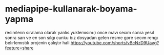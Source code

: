 # mediapipe-kullanarak-boyama-yapma
resimlerın sıralama olarak yanlıs yuklemısım:) once  mavı secım sonra yesıl sonra sarı ve en son sılgı cunku bız dosyadan gelen resme gore secım rengı belırlemıstık 
projenin çalıştır hali  https://youtube.com/shorts/vBcNzD9Uavg?feature=share

